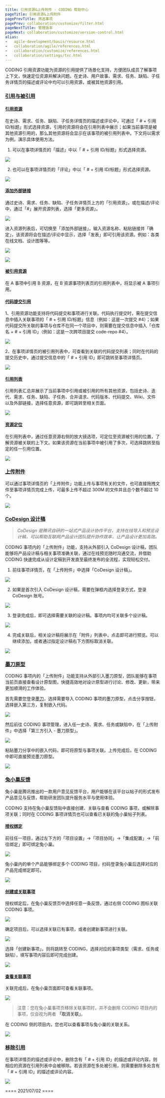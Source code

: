 ```yaml
---
title: 引用资源&上传附件 - CODING 帮助中心
pageTitle: 引用资源&上传附件
pagePrevTitle: 筛选事项
pagePrev: collaboration/customize/filter.html
pageNextTitle: 管理版本
pageNext: collaboration/customize/version-control.html
alias: 
-   agile-development/basis/resource.html
-   collaboration/agile/references.html
-   collaboration/customize/references.html
-   collaboration/settings/txc.html
---
```


CODING 引用资源功能为资源的引用提供了场景化支持，方便团队成员了解事项上下文，快速定位资源并解决问题。在史诗、用户故事、需求、任务、缺陷、子任务详情页的描述或评论中均可以引用资源，或被其他资源引用。

### [引用与被引用](#references)

#### [引用资源](#resource)

在史诗、需求、任务、缺陷、子任务详情页的描述或评论中，可通过「 # + 引用 ID/标题」形式选择资源，引用的资源将会在引用列表中展示；如果当前事项是被其他资源引用的，那么其他资源将会显示在该事项的被引用列表中。下文将以需求为例，演示具体使用方法。

1.  可以在事项详情页的「描述」中以「 # + 引用 ID/标题」形式选择资源。

![](https://help-assets.codehub.cn/enterprise/20210617111914.png)

2.  也可以在事项详情页的「评论」中以「 # + 引用 ID/标题」形式选择资源。

![](https://help-assets.codehub.cn/enterprise/20210617114654.png)

#### [添加外部链接](#link)

通过史诗、需求、任务、缺陷、子任务详情页上方的「引用资源」，或在描述/评论中，通过「#」展开资源列表，选择「更多资源」。

![](https://help-assets.codehub.cn/enterprise/20210730175920.png)

进入资源列表后，可切换至「添加外部链接」，输入资源名称、粘贴链接并「确定」，该资源将会在描述/评论中显示，选择「发表」即可引用该资源。例如：各类在线文档、设计图等等。

![](https://help-assets.codehub.cn/enterprise/20210730180738.png)

![](https://help-assets.codehub.cn/enterprise/20210730180855.png)

#### [被引用资源](#referenced)

在 A 事项中引用 B 资源，在 B 资源事项列表页的引用列表中，将显示被 A 事项引用。

#### [代码提交引用](#code)

1、引用资源功能支持将代码提交和事项进行关联。代码执行提交时，需在提交信息中插入关联事项的「 # + 引用 ID/标题」信息（例如：这是一次提交 #4）；如果代码提交所关联的事项与仓库不在同一个项目中，则需要在提交信息中插入「仓库名 + # + 引用 ID」（例如：这是一次跨项目提交 code-repo #4）。

![](https://help-assets.codehub.cn/enterprise/20191223160636.png)

2、在事项详情页的被引用列表中，可查看到关联的代码提交列表；同时在代码的提交历史中，通过提交信息中的「 # + 引用 ID」即可跳转至事项详情页。

![](https://help-assets.codehub.cn/enterprise/20210617175403.png)

#### [引用列表](#list)

引用列表汇总并展示了当前事项中引用或被引用的所有其他资源，包括史诗、迭代、需求、任务、缺陷、子任务、合并请求、代码版本、代码提交、Wiki、文件以及外部链接，选择任意资源，即可跳转至相关页面。

![](https://help-assets.codehub.cn/enterprise/20210730181332.png)

#### [资源定位](#positioning)

在引用列表中，通过任意资源右侧的放大镜选项，可定位至资源被引用的位置，了解资源被关联的上下文。如果该资源在当前事项中被引用了多次，可选择跳转至指定的任一引用位置。

![](https://help-assets.codehub.cn/enterprise/20210617142920.png)

### [上传附件](#annex)

可以通过事项详情页的「上传附件」功能上传与事项有关的文件，也可直接拖拽文件至事项详情页完成上传，可最多上传不超过 300M 的文件并且总个数不超过 10 个。

![](https://help-assets.codehub.cn/enterprise/20210617165821.png)

### [CoDesign 设计稿](#codesign)

> *CoDesign 是腾讯自研的一站式产品设计协作平台，支持在线导入和预览设计稿，可以帮助互联网产品设计团队提升协作效率，让产品设计更加高效。*

CODING 事项内的「上传附件」功能，支持从外部引入 CoDesign 设计稿，团队能够将产品设计稿与相关事项准确关联，通过在线预览随时沟通交流，并借助 CODING 快速完成从设计定稿到开发直至最终发布的全流程，实现轻松交付。

1.  前往事项详情页，在「上传附件」中选择「CoDesign 设计稿」。

![](https://help-assets.codehub.cn/enterprise/20210714182812.png)

2.  如果是首次引入 CoDesign 设计稿，需要在弹框内选择登录方式，登录 CoDesign 账号。

![](https://help-assets.codehub.cn/enterprise/login.png)

3.  登录完成后，即可选择需要关联的设计稿。事项内均可关联多个设计稿。

![](https://help-assets.codehub.cn/enterprise/linkpage.png)

4.  完成关联后，相关设计稿将展示在「附件」列表中，点击即可进行预览。可以继续添加，或者通过指定设计稿右下方图标取消关联。

![](https://help-assets.codehub.cn/enterprise/20210714184248.png)

### [墨刀原型](#modao)

CODING 事项内的「上传附件」功能支持从外部引入墨刀原型，团队能够在事项当前页直接查看设计原型图，快捷高效地对设计原型进行讨论、修改、更新，带来更加顺滑的工作体验。

首先需要您登录[墨刀](https://org.modao.cc/dashboard/okcwtseuldpj2pth9)，选择需要导入 CODING 事项的墨刀原型，点击分享按钮，选择嵌入第三方，复制嵌入代码。

![](https://help-assets.codehub.cn/enterprise/20200723143609.png)

然后前往 CODING 事项管理，进入任一史诗、需求、任务或缺陷中，在「上传附件」中选择「第三方引入 - 墨刀原型」。

![](https://help-assets.codehub.cn/enterprise/20210617143833.png)

粘贴墨刀分享中的嵌入代码，即可将原型与事项关联。上传完成后，在 CODING 中即可直接预览墨刀原型。

![](https://help-assets.codehub.cn/enterprise/20210617144133.png)

### [兔小巢反馈](#txc)

兔小巢是腾讯推出的一款用户意见反馈平台，用户能够在该平台以帖子的形式发布产品意见与反馈，帮助研发团队提升服务水平与使用体验。

CODING 支持在兔小巢反馈贴中直接创建、关联与查看 CODING 事项，或解除事项关联；同时在 CODING 事项详情页也可以查看已关联的兔小巢帖子列表。

#### [授权绑定](#authorize)

前往任一项目，通过左下方的「项目设置」->「项目协同」->「集成配置」->「前往绑定」即可绑定兔小巢。

![](https://help-assets.codehub.cn/enterprise/20210629191138.png)

兔小巢内的单个产品能够绑定多个 CODING 项目，扫码登录兔小巢后选择对应的产品完成绑定即可。

![](https://help-assets.codehub.cn/enterprise/20210617150159.png)

#### [创建或关联事项](#create)

授权绑定后，在兔小巢反馈页中选择任意一条反馈，通过右侧 CODING 图标关联 CODING 事项。

![](https://help-assets.codehub.cn/enterprise/20210617150521.png)

确定项目后，可以选择关联已有事项，或者创建新事项进行关联。

![](https://help-assets.codehub.cn/enterprise/20210617150625.png)

选择「创建新事项」，则将跳转至 CODING，选择对应的事项类型（需求、任务或缺陷），填写事项内容后即可完成创建。

![](https://help-assets.codehub.cn/enterprise/20210617151717.png)

#### [查看关联事项](#check)

关联完成后，在兔小巢页面即可查看关联事项。

![](https://help-assets.codehub.cn/enterprise/20210617152136.png)

> 注意：您在兔小巢事项页移除关联事项时，并不会删除 CODING 项目内的事项，仅会视为两者 **「取消关联」**。

在 CODING 侧的项目内，您也可以查看事项与兔小巢的关联关系。

![](https://help-assets.codehub.cn/enterprise/20210617152318.png)

### [移除引用](#delete)

在事项详情页的描述或评论中，删除含有「 # + 引用 ID」的描述或评论内容，则相应的资源在引用列表中会被移除。若该资源在多处被引用，则需要删除多处含有「 # + 引用 ID」的描述或评论内容。

![](https://help-assets.codehub.cn/enterprise/20210617162005.png)

==== 2021/07/02 ====
